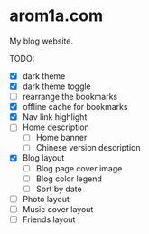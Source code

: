 # arom1a.com

My blog website.

TODO:

- [x] dark theme
- [x] dark theme toggle
- [ ] rearrange the bookmarks
- [x] offline cache for bookmarks
- [x] Nav link highlight
- [ ] Home description
  - [ ] Home banner
  - [ ] Chinese version description
- [x] Blog layout
  - [ ] Blog page cover image
  - [ ] Blog color legend
  - [ ] Sort by date
- [ ] Photo layout
- [ ] Music cover layout
- [ ] Friends layout
